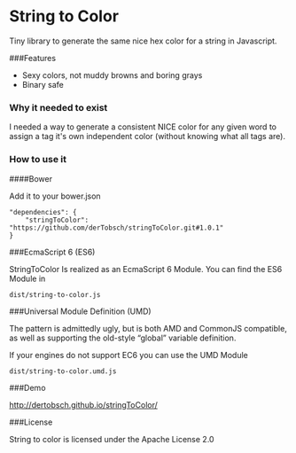 String to Color
===============

Tiny library to generate the same nice hex color for a string in Javascript. 

###Features 

- Sexy colors, not muddy browns and boring grays
- Binary safe


### Why it needed to exist 

I needed a way to generate a consistent NICE color for any given word 
to assign a tag it's own independent color  (without knowing what all tags are).


### How to use it

####Bower

Add it to your bower.json

    "dependencies": {
        "stringToColor": "https://github.com/derTobsch/stringToColor.git#1.0.1"
    }


###EcmaScript 6 (ES6)

StringToColor Is realized as an EcmaScript 6 Module.
You can find the ES6 Module in

    dist/string-to-color.js

###Universal Module Definition (UMD)

The pattern is admittedly ugly, but is both AMD and CommonJS compatible,
as well as supporting the old-style “global” variable definition.

If your engines do not support EC6 you can use the UMD Module

    dist/string-to-color.umd.js


###Demo 

http://dertobsch.github.io/stringToColor/


###License
 
String to color is licensed under the Apache License 2.0